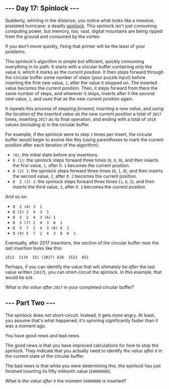 ## \--- Day 17: Spinlock ---

Suddenly, whirling in the distance, you notice what looks like a
massive,
<span title="You know, as opposed to all those non-pixelated hurricanes you see on TV.">pixelated
hurricane</span>: a deadly
[spinlock](https://en.wikipedia.org/wiki/Spinlock). This spinlock isn't
just consuming computing power, but memory, too; vast, digital mountains
are being ripped from the ground and consumed by the vortex.

If you don't move quickly, fixing that printer will be the least of your
problems.

This spinlock's algorithm is simple but efficient, quickly consuming
everything in its path. It starts with a circular buffer containing only
the value `0`, which it marks as the *current position*. It then steps
forward through the circular buffer some number of steps (your puzzle
input) before inserting the first new value, `1`, after the value it
stopped on. The inserted value becomes the *current position*. Then, it
steps forward from there the same number of steps, and wherever it
stops, inserts after it the second new value, `2`, and uses that as the
new *current position* again.

It repeats this process of *stepping forward*, *inserting a new value*,
and *using the location of the inserted value as the new current
position* a total of `2017` times, inserting `2017` as its final
operation, and ending with a total of `2018` values (including `0`) in
the circular buffer.

For example, if the spinlock were to step `3` times per insert, the
circular buffer would begin to evolve like this (using parentheses to
mark the current position after each iteration of the algorithm):

  - `(0)`, the initial state before any insertions.
  - `0 (1)`: the spinlock steps forward three times (`0`, `0`, `0`), and
    then inserts the first value, `1`, after it. `1` becomes the current
    position.
  - `0 (2) 1`: the spinlock steps forward three times (`0`, `1`, `0`),
    and then inserts the second value, `2`, after it. `2` becomes the
    current position.
  - `0  2 (3) 1`: the spinlock steps forward three times (`1`, `0`,
    `2`), and then inserts the third value, `3`, after it. `3` becomes
    the current position.

And so on:

  - `0  2 (4) 3  1`
  - `0 (5) 2  4  3  1`
  - `0  5  2  4  3 (6) 1`
  - `0  5 (7) 2  4  3  6  1`
  - `0  5  7  2  4  3 (8) 6  1`
  - `0 (9) 5  7  2  4  3  8  6  1`

Eventually, after 2017 insertions, the section of the circular buffer
near the last insertion looks like this:

    1512  1134  151 (2017) 638  1513  851

Perhaps, if you can identify the value that will ultimately be *after*
the last value written (`2017`), you can short-circuit the spinlock. In
this example, that would be `638`.

*What is the value after `2017`* in your completed circular buffer?


## \--- Part Two ---

The spinlock does not short-circuit. Instead, it gets *more* angry. At
least, you assume that's what happened; it's spinning significantly
faster than it was a moment ago.

You have good news and bad news.

The good news is that you have improved calculations for how to stop the
spinlock. They indicate that you actually need to identify *the value
after `0`* in the current state of the circular buffer.

The bad news is that while you were determining this, the spinlock has
just finished inserting its fifty millionth value (`50000000`).

*What is the value after `0`* the moment `50000000` is inserted?

